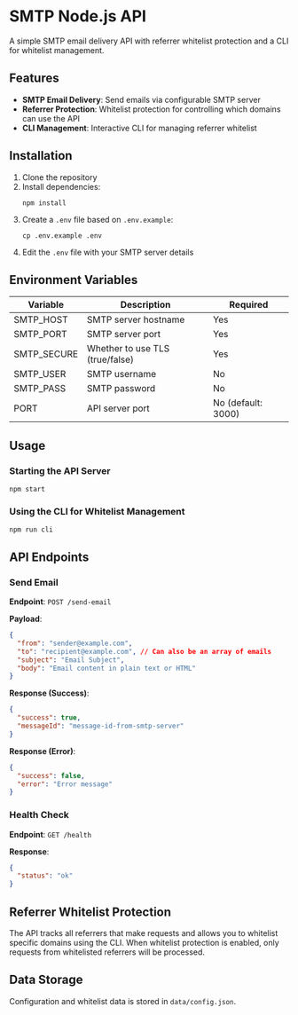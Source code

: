 # SMTP Node.js API

A simple SMTP email delivery API with referrer whitelist protection and a CLI for whitelist management.

## Features

- **SMTP Email Delivery**: Send emails via configurable SMTP server
- **Referrer Protection**: Whitelist protection for controlling which domains can use the API
- **CLI Management**: Interactive CLI for managing referrer whitelist

## Installation

1. Clone the repository
2. Install dependencies:
   ```
   npm install
   ```
3. Create a `.env` file based on `.env.example`:
   ```
   cp .env.example .env
   ```
4. Edit the `.env` file with your SMTP server details

## Environment Variables

| Variable | Description | Required |
|----------|-------------|----------|
| SMTP_HOST | SMTP server hostname | Yes |
| SMTP_PORT | SMTP server port | Yes |
| SMTP_SECURE | Whether to use TLS (true/false) | Yes |
| SMTP_USER | SMTP username | No |
| SMTP_PASS | SMTP password | No |
| PORT | API server port | No (default: 3000) |

## Usage

### Starting the API Server

```
npm start
```

### Using the CLI for Whitelist Management

```
npm run cli
```

## API Endpoints

### Send Email

**Endpoint**: `POST /send-email`

**Payload**:
```json
{
  "from": "sender@example.com",
  "to": "recipient@example.com", // Can also be an array of emails
  "subject": "Email Subject",
  "body": "Email content in plain text or HTML"
}
```

**Response (Success)**:
```json
{
  "success": true,
  "messageId": "message-id-from-smtp-server"
}
```

**Response (Error)**:
```json
{
  "success": false,
  "error": "Error message"
}
```

### Health Check

**Endpoint**: `GET /health`

**Response**:
```json
{
  "status": "ok"
}
```

## Referrer Whitelist Protection

The API tracks all referrers that make requests and allows you to whitelist specific domains using the CLI. When whitelist protection is enabled, only requests from whitelisted referrers will be processed.

## Data Storage

Configuration and whitelist data is stored in `data/config.json`.
